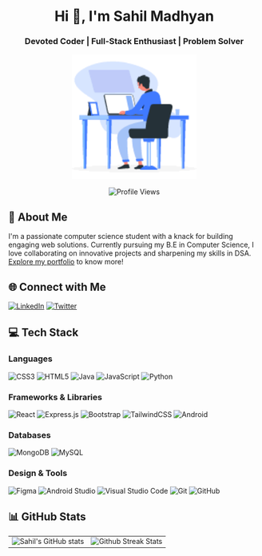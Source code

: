 <h1 align="center">Hi 👋, I'm Sahil Madhyan</h1>
<h3 align="center">Devoted Coder | Full-Stack Enthusiast | Problem Solver</h3>

<p align="center">
  <img src="https://github.com/Sahil-Madhyan/Sahil-Madhyan/blob/main/coding.gif" alt="coding" width="250"/>
</p>
<p align="center">
  <img src="https://komarev.com/ghpvc/?username=sahil-madhyan&&label=Profile%20views&color=008080&style=for-the-badge" alt="Profile Views"/>
</p>

## 💫 About Me
I'm a passionate computer science student with a knack for building engaging web solutions. Currently pursuing my B.E in Computer Science, I love collaborating on innovative projects and sharpening my skills in DSA.  
[Explore my portfolio](https://sahil-madhyan.vercel.app) to know more!

## 🌐 Connect with Me
[![LinkedIn](https://img.shields.io/badge/LinkedIn-%230077B5.svg?style=for-the-badge&logo=linkedin&logoColor=white)](https://linkedin.com/in/sahil-madhyan)
[![Twitter](https://img.shields.io/badge/Twitter-%231DA1F2.svg?style=for-the-badge&logo=twitter&logoColor=white)](https://twitter.com/sahil_madhyan)

## 💻 Tech Stack

### Languages
![CSS3](https://img.shields.io/badge/css3-%231572B6.svg?style=for-the-badge&logo=css3&logoColor=white)
![HTML5](https://img.shields.io/badge/html5-%23E34F26.svg?style=for-the-badge&logo=html5&logoColor=white)
![Java](https://img.shields.io/badge/java-%23ED8B00.svg?style=for-the-badge&logo=openjdk&logoColor=white)
![JavaScript](https://img.shields.io/badge/javascript-%23323330.svg?style=for-the-badge&logo=javascript&logoColor=%23F7DF1E)
![Python](https://img.shields.io/badge/python-3670A0?style=for-the-badge&logo=python&logoColor=ffdd54)

### Frameworks & Libraries
![React](https://img.shields.io/badge/react-%2320232a.svg?style=for-the-badge&logo=react&logoColor=%2361DAFB)
![Express.js](https://img.shields.io/badge/express.js-%23404d59.svg?style=for-the-badge&logo=express&logoColor=%2361DAFB)
![Bootstrap](https://img.shields.io/badge/bootstrap-%238511FA.svg?style=for-the-badge&logo=bootstrap&logoColor=white)
![TailwindCSS](https://img.shields.io/badge/tailwindcss-%2338B2AC.svg?style=for-the-badge&logo=tailwind-css&logoColor=white)
![Android](https://img.shields.io/badge/android-%2320232a.svg?style=for-the-badge&logo=android&logoColor=%a4c639)

### Databases
![MongoDB](https://img.shields.io/badge/MongoDB-%234ea94b.svg?style=for-the-badge&logo=mongodb&logoColor=white)
![MySQL](https://img.shields.io/badge/mysql-%2300000f.svg?style=for-the-badge&logo=mysql&logoColor=white)

### Design & Tools
![Figma](https://img.shields.io/badge/figma-%23F24E1E.svg?style=for-the-badge&logo=figma&logoColor=white)
![Android Studio](https://img.shields.io/badge/Android%20Studio-3DDC84.svg?style=for-the-badge&logo=android-studio&logoColor=white)
![Visual Studio Code](https://img.shields.io/badge/Visual%20Studio%20Code-0078d7.svg?style=for-the-badge&logo=visual-studio-code&logoColor=white)
![Git](https://img.shields.io/badge/git-%23F05033.svg?style=for-the-badge&logo=git&logoColor=white)
![GitHub](https://img.shields.io/badge/github-%23121011.svg?style=for-the-badge&logo=github&logoColor=white)

## 📊 GitHub Stats
<table align="center">
  <tr>
    <td>
      <img src="https://github-readme-stats.vercel.app/api?username=sahil-madhyan&show_icons=true&theme=vue-dark" alt="Sahil's GitHub stats"/>
    </td>
    <td>
      <img src="https://github-readme-streak-stats.herokuapp.com/?user=Sahil-Madhyan&theme=vue-dark&hide_border=false" alt="Github Streak Stats"/>
    </td>
  </tr>
</table>